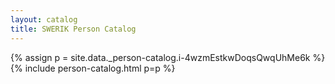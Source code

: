 ```yaml
---
layout: catalog
title: SWERIK Person Catalog
---
```

{% assign p = site.data._person-catalog.i-4wzmEstkwDoqsQwqUhMe6k %}
{% include person-catalog.html p=p %}

